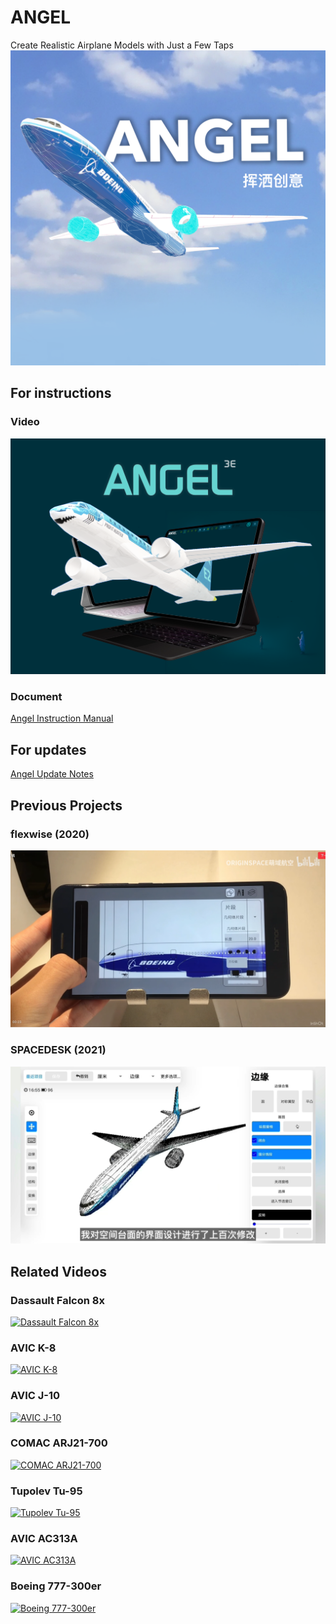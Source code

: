 # ANGEL

Create Realistic Airplane Models with Just a Few Taps
[![Instruction Video](https://github.com/LANEING-AVIATION/ANGEL/blob/main/Homepage/Hero.png)](https://www.bilibili.com/video/BV1p84y1o7sj)

## For instructions
### Video
[![Instruction Video](https://github.com/LANEING-AVIATION/ANGEL/blob/main/Homepage/Angel%20Video.png)](https://www.bilibili.com/video/BV1p84y1o7sj)

### Document
[Angel Instruction Manual](https://github.com/LANEING-AVIATION/ANGEL/blob/main/Manual/Angel-Instruction.pdf)

## For updates
[Angel Update Notes](https://github.com/LANEING-AVIATION/ANGEL/blob/main/Manual/Angel-Update-Note.pdf)

## Previous Projects
### flexwise (2020)
[![flexwise](https://github.com/LANEING-AVIATION/ANGEL/blob/main/Homepage/flexwise.png)](https://www.bilibili.com/video/BV1xZ4y1T7xX)

### SPACEDESK (2021)
[![SPACEDESK](https://github.com/LANEING-AVIATION/ANGEL/blob/main/Homepage/SPACEDESK.png)](https://www.bilibili.com/video/BV1xZ4y1T7xX)

## Related Videos
### Dassault Falcon 8x
[![Dassault Falcon 8x](https://i.imgur.com/Ax9cvhX.png)](https://www.bilibili.com/video/BV14P411r7Xm)

### AVIC K-8
[![AVIC K-8](https://i.imgur.com/Xf1KL4H.png)](https://www.bilibili.com/video/BV1ym4y1L7KU)

### AVIC J-10
[![AVIC J-10](https://i.imgur.com/ROQi1pM.png)](https://www.bilibili.com/video/BV1W94y1i7uw)

### COMAC ARJ21-700
[![COMAC ARJ21-700](https://i.imgur.com/OEjWBkR.png)](https://www.bilibili.com/video/BV1N14y197dZ)

### Tupolev Tu-95
[![Tupolev Tu-95](https://i.imgur.com/KDrOa3P.png)](https://www.bilibili.com/video/BV1Fr4y1E7MQ)

### AVIC AC313A
[![AVIC AC313A](https://i.imgur.com/Zv7LOcG.png)](https://www.bilibili.com/video/BV1AZ4y1Y7X1)

### Boeing 777-300er
[![Boeing 777-300er](https://i.imgur.com/F9yZ1hg.png)](https://www.bilibili.com/video/BV1Ag411d7Mk)
